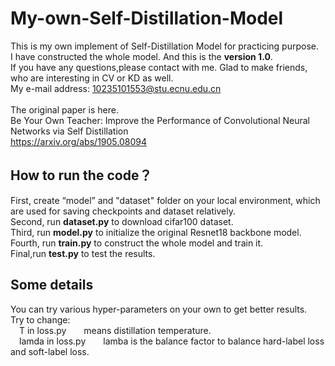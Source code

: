# My-own-Self-Distillation-Model
This is my own implement of Self-Distillation Model for practicing purpose.  \
I have constructed the whole model.  And this is the **version 1.0**.  \
If you have any questions,please contact with me. Glad to make friends, who are interesting in CV or KD as well.  \
My e-mail address: 10235101553@stu.ecnu.edu.cn \
\
The original paper is here.  \
Be Your Own Teacher: Improve the Performance of Convolutional Neural Networks via Self Distillation  \
<https://arxiv.org/abs/1905.08094> 

## How to run the code？ 
First, create “model” and "dataset" folder on your local environment, which are used for saving checkpoints and dataset relatively. \
Second, run **dataset.py** to download cifar100 dataset. \
Third, run **model.py** to initialize the original Resnet18 backbone model. \
Fourth, run **train.py** to construct the whole model and train it.  \
Final,run **test.py** to test the results.

## Some details 
You can try various hyper-parameters on your own to get better results. \
Try to change: \
&emsp;T in loss.py&emsp;&emsp;means distillation temperature.\
&emsp;lamda in loss.py&emsp;&emsp;lamba is the balance factor to balance hard-label loss and soft-label loss. 
